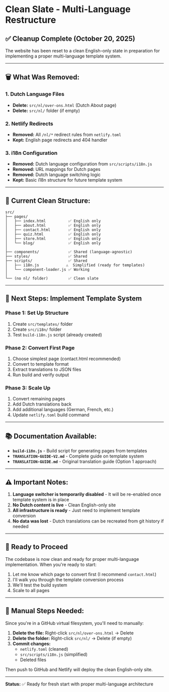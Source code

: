 # Clean Slate - Multi-Language Restructure

## ✅ Cleanup Complete (October 20, 2025)

The website has been reset to a clean English-only state in preparation for implementing a proper multi-language template system.

---

## 🗑️ What Was Removed:

### 1. Dutch Language Files
- **Delete:** `src/nl/over-ons.html` (Dutch About page)
- **Delete:** `src/nl/` folder (if empty)

### 2. Netlify Redirects
- **Removed:** All `/nl/*` redirect rules from `netlify.toml`
- **Kept:** English page redirects and 404 handler

### 3. i18n Configuration
- **Removed:** Dutch language configuration from `src/scripts/i18n.js`
- **Removed:** URL mappings for Dutch pages
- **Removed:** Dutch language switching logic
- **Kept:** Basic i18n structure for future template system

---

## 📁 Current Clean Structure:

```
src/
├── pages/
│   ├── index.html          ✅ English only
│   ├── about.html          ✅ English only
│   ├── contact.html        ✅ English only
│   ├── quiz.html           ✅ English only
│   ├── store.html          ✅ English only
│   └── blog/               ✅ English only
│
├── components/             ✅ Shared (language-agnostic)
├── styles/                 ✅ Shared
├── scripts/                ✅ Shared
│   ├── i18n.js            ⚠️  Simplified (ready for templates)
│   └── component-loader.js ✅ Working
│
└── (no nl/ folder)         ✅ Clean slate
```

---

## 🚀 Next Steps: Implement Template System

### Phase 1: Set Up Structure
1. Create `src/templates/` folder
2. Create `src/i18n/` folder
3. Test `build-i18n.js` script (already created)

### Phase 2: Convert First Page
1. Choose simplest page (contact.html recommended)
2. Convert to template format
3. Extract translations to JSON files
4. Run build and verify output

### Phase 3: Scale Up
1. Convert remaining pages
2. Add Dutch translations back
3. Add additional languages (German, French, etc.)
4. Update `netlify.toml` build command

---

## 📚 Documentation Available:

- **`build-i18n.js`** - Build script for generating pages from templates
- **`TRANSLATION-GUIDE-V2.md`** - Complete guide on template system
- **`TRANSLATION-GUIDE.md`** - Original translation guide (Option 1 approach)

---

## ⚠️ Important Notes:

1. **Language switcher is temporarily disabled** - It will be re-enabled once template system is in place
2. **No Dutch content is live** - Clean English-only site
3. **All infrastructure is ready** - Just need to implement template conversion
4. **No data was lost** - Dutch translations can be recreated from git history if needed

---

## 🎯 Ready to Proceed

The codebase is now clean and ready for proper multi-language implementation. When you're ready to start:

1. Let me know which page to convert first (I recommend `contact.html`)
2. I'll walk you through the template conversion process
3. We'll test the build system
4. Scale to all pages

---

## 📝 Manual Steps Needed:

Since you're in a GitHub virtual filesystem, you'll need to manually:

1. **Delete the file:** Right-click `src/nl/over-ons.html` → Delete
2. **Delete the folder:** Right-click `src/nl/` → Delete (if empty)
3. **Commit changes:**
   - `netlify.toml` (cleaned)
   - `src/scripts/i18n.js` (simplified)
   - Deleted files

Then push to GitHub and Netlify will deploy the clean English-only site.

---

**Status:** ✅ Ready for fresh start with proper multi-language architecture

